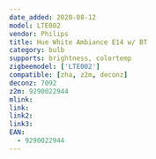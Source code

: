 ```yaml
---
date_added: 2020-08-12
model: LTE002
vendor: Philips
title: Hue White Ambiance E14 w/ BT
category: bulb
supports: brightness, colortemp
zigbeemodel: ['LTE002']
compatible: [zha, z2m, deconz]
deconz: 7092
z2m: 9290022944
mlink: 
link: 
link2: 
link3: 
EAN: 
  - 9290022944
---
```

